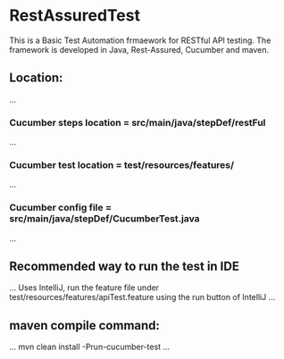 # RestAssuredTest
This is a Basic Test Automation frmaework for RESTful API testing. The framework is developed in Java, Rest-Assured, Cucumber and maven.

## Location:
...
### Cucumber steps location = src/main/java/stepDef/restFul
...
### Cucumber test location  = test/resources/features/
...
### Cucumber config file    = src/main/java/stepDef/CucumberTest.java
...

## Recommended way to run the test in IDE
...
Uses IntelliJ, run the feature file under test/resources/features/apiTest.feature using the run button of IntelliJ
...
## maven compile command:
...
mvn clean install -Prun-cucumber-test
...
